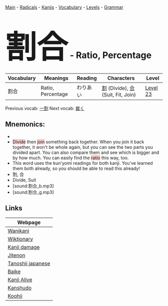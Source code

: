<style> bigfont {font-size: 100px}</style>
[Main](../README.md) -
[Radicals](../radicals.md) -
[Kanjis](../kanjis.md) -
[Vocabulary](../vocabulary.md) -
[Levels](../levels.md) -
[Grammar](../grammar.md)
# <bigfont> 割合</bigfont> - Ratio, Percentage 

| Vocabulary | Meanings | Reading | Characters | Level |
| --- | --- | --- | --- | --- |
| 割合 | Ratio, Percentage | わりあい |  [割](../kanjis/割.md) (Divide), [合](../kanjis/合.md) (Suit, Fit, Join) | [Level 23](../levels/wk_level23.md) |

Previous vocab: [一割](一割.md) Next vocab: [裁く](裁く.md) 

## Mnemonics:

* 
* <span style="background-color:#ffcccb"> Divide</span> then <span style="background-color:#ffcccb"> join</span> something back together. When you join it back together, it won't be whole again, but you can see the two parts you divided apart. You can also compare them and see which is bigger and by how much. You can easily find the <span style="background-color:#ffcccb"> ratio</span> this way, too.
* This word uses the kun'yomi readings for both kanji. You've learned them both already, so you should be able to read this already!
* 割, 合
* Divide, Suit
* [sound:割合_b.mp3]
* [sound:割合_g.mp3]


## Links 

| Webpage |
| --- |
| [Wanikani          ](https://www.wanikani.com/kanji/割合) |
| [Wiktionary        ](https://en.wiktionary.org/wiki/割合) |
| [Kanji damage      ](http://www.kanjidamage.com/kanji/search?utf8=✓&q=割合) |
| [Jitenon           ](https://jitenon.com/kanji/割合) |
| [Tanoshii japanese ](https://www.tanoshiijapanese.com/dictionary/kanji.cfm?k=割合) |
| [Baike             ](https://baike.baidu.com/item/割合) |
| [Kanji Alive       ](https://app.kanjialive.com/割合) |
| [Kanshudo          ](https://www.kanshudo.com/searchmn?q=割合) |
| [Koohii            ](https://kanji.koohii.com/study/kanji/割合) |
